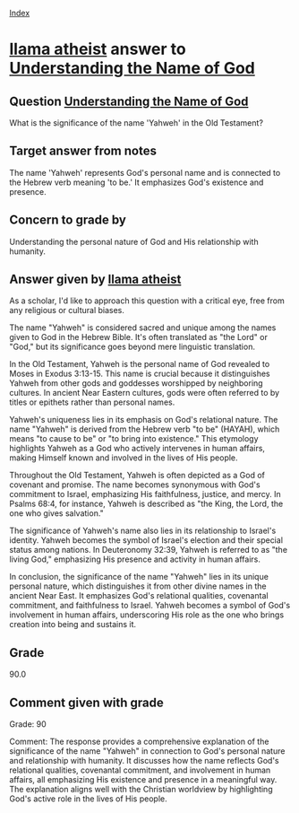 
[Index](../../index.md)
# [llama atheist](../../answering_models/llama_atheist.md) answer to [Understanding the Name of God](../../questions/Understanding_the_Name_of_God.md)

## Question [Understanding the Name of God](../../questions/Understanding_the_Name_of_God.md)
What is the significance of the name 'Yahweh' in the Old Testament?

## Target answer from notes
The name 'Yahweh' represents God's personal name and is connected to the Hebrew verb meaning 'to be.' It emphasizes God's existence and presence.

## Concern to grade by
Understanding the personal nature of God and His relationship with humanity.

## Answer given by [llama atheist](../../answering_models/llama_atheist.md)
As a scholar, I'd like to approach this question with a critical eye, free from any religious or cultural biases.

The name "Yahweh" is considered sacred and unique among the names given to God in the Hebrew Bible. It's often translated as "the Lord" or "God," but its significance goes beyond mere linguistic translation.

In the Old Testament, Yahweh is the personal name of God revealed to Moses in Exodus 3:13-15. This name is crucial because it distinguishes Yahweh from other gods and goddesses worshipped by neighboring cultures. In ancient Near Eastern cultures, gods were often referred to by titles or epithets rather than personal names.

Yahweh's uniqueness lies in its emphasis on God's relational nature. The name "Yahweh" is derived from the Hebrew verb "to be" (HAYAH), which means "to cause to be" or "to bring into existence." This etymology highlights Yahweh as a God who actively intervenes in human affairs, making Himself known and involved in the lives of His people.

Throughout the Old Testament, Yahweh is often depicted as a God of covenant and promise. The name becomes synonymous with God's commitment to Israel, emphasizing His faithfulness, justice, and mercy. In Psalms 68:4, for instance, Yahweh is described as "the King, the Lord, the one who gives salvation."

The significance of Yahweh's name also lies in its relationship to Israel's identity. Yahweh becomes the symbol of Israel's election and their special status among nations. In Deuteronomy 32:39, Yahweh is referred to as "the living God," emphasizing His presence and activity in human affairs.

In conclusion, the significance of the name "Yahweh" lies in its unique personal nature, which distinguishes it from other divine names in the ancient Near East. It emphasizes God's relational qualities, covenantal commitment, and faithfulness to Israel. Yahweh becomes a symbol of God's involvement in human affairs, underscoring His role as the one who brings creation into being and sustains it.

## Grade
90.0

## Comment given with grade
Grade: 90

Comment: The response provides a comprehensive explanation of the significance of the name "Yahweh" in connection to God's personal nature and relationship with humanity. It discusses how the name reflects God's relational qualities, covenantal commitment, and involvement in human affairs, all emphasizing His existence and presence in a meaningful way. The explanation aligns well with the Christian worldview by highlighting God's active role in the lives of His people.
